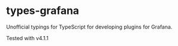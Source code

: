 # types-grafana

Unofficial typings for TypeScript for developing plugins for Grafana. 

Tested with v4.1.1
